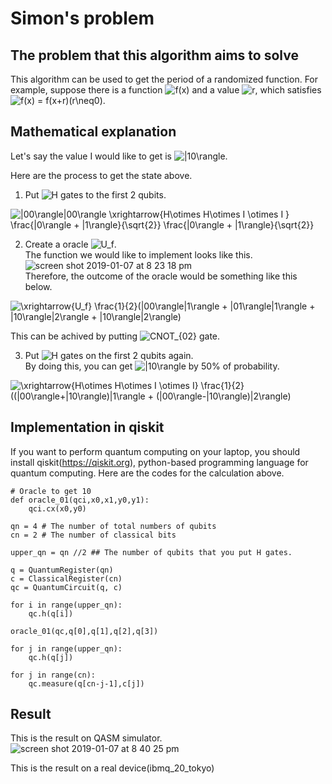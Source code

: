# Simon's problem

## The problem that this algorithm aims to solve  
 This algorithm can be used to get the period of a randomized function. For example, suppose there is a function <img src="https://latex.codecogs.com/gif.latex?f(x)" title="f(x)" /> and a value <img src="https://latex.codecogs.com/gif.latex?r" title="r" />, which satisfies <img src="https://latex.codecogs.com/gif.latex?f(x)&space;=&space;f(x&plus;r)(r\neq0)" title="f(x) = f(x+r)(r\neq0)" />.    

## Mathematical explanation  
 Let's say the value I would like to get is <img src="https://latex.codecogs.com/gif.latex?|10\rangle" title="|10\rangle" />.  
 
Here are the process to get the state above.  

1. Put <img src="https://latex.codecogs.com/gif.latex?H" title="H" /> gates to the first 2 qubits.  
<img src="https://latex.codecogs.com/gif.latex?|00\rangle|00\rangle&space;\xrightarrow{H\otimes&space;H\otimes&space;I&space;\otimes&space;I&space;}&space;\frac{|0\rangle&space;&plus;&space;|1\rangle}{\sqrt{2}}&space;\frac{|0\rangle&space;&plus;&space;|1\rangle}{\sqrt{2}}" title="|00\rangle|00\rangle \xrightarrow{H\otimes H\otimes I \otimes I } \frac{|0\rangle + |1\rangle}{\sqrt{2}} \frac{|0\rangle + |1\rangle}{\sqrt{2}}" />  

2. Create a oracle <img src="https://latex.codecogs.com/gif.latex?U_f" title="U_f" />.   
The function we would like to implement looks like this.
![screen shot 2019-01-07 at 8 23 18 pm](https://user-images.githubusercontent.com/45162150/50765716-2249f500-12ba-11e9-8bb3-83be46d029d6.png)  
Therefore, the outcome of the oracle would be something like this below.  
<img src="https://latex.codecogs.com/gif.latex?\xrightarrow{U_f}&space;\frac{1}{2}(|00\rangle|1\rangle&space;&plus;&space;|01\rangle|1\rangle&space;&plus;&space;|10\rangle|2\rangle&space;&plus;&space;|10\rangle|2\rangle)" title="\xrightarrow{U_f} \frac{1}{2}(|00\rangle|1\rangle + |01\rangle|1\rangle + |10\rangle|2\rangle + |10\rangle|2\rangle)" />  

This can be achived by putting <img src="https://latex.codecogs.com/gif.latex?CNOT_{02}" title="CNOT_{02}" /> gate. 

3. Put <img src="https://latex.codecogs.com/gif.latex?H" title="H" /> gates on the first 2 qubits again.  
By doing this, you can get <img src="https://latex.codecogs.com/gif.latex?|10\rangle" title="|10\rangle" /> by 50% of probability.  

<img src="https://latex.codecogs.com/gif.latex?\xrightarrow{H\otimes&space;H\otimes&space;I&space;\otimes&space;I}&space;\frac{1}{2}&space;((|00\rangle&plus;|10\rangle)|1\rangle&space;&plus;&space;(|00\rangle-|10\rangle)|2\rangle)" title="\xrightarrow{H\otimes H\otimes I \otimes I} \frac{1}{2} ((|00\rangle+|10\rangle)|1\rangle + (|00\rangle-|10\rangle)|2\rangle)" />  

## Implementation in qiskit  
If you want to perform quantum computing on your laptop, you should install qiskit(https://qiskit.org), python-based programming language for quantum computing. Here are the codes for the calculation above.  

```
# Oracle to get 10
def oracle_01(qci,x0,x1,y0,y1):
    qci.cx(x0,y0) 
    
qn = 4 # The number of total numbers of qubits
cn = 2 # The number of classical bits

upper_qn = qn //2 ## The number of qubits that you put H gates.

q = QuantumRegister(qn)
c = ClassicalRegister(cn)
qc = QuantumCircuit(q, c)

for i in range(upper_qn):
    qc.h(q[i])

oracle_01(qc,q[0],q[1],q[2],q[3])

for j in range(upper_qn):
    qc.h(q[j])

for j in range(cn):
    qc.measure(q[cn-j-1],c[j])
```  

## Result  
This is the result on QASM simulator.  
![screen shot 2019-01-07 at 8 40 25 pm](https://user-images.githubusercontent.com/45162150/50766446-95546b00-12bc-11e9-9c7e-8d3117cc20fd.png)  

This is the result on a real device(ibmq_20_tokyo)  

